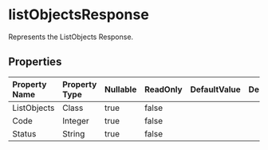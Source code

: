 # **listObjectsResponse**

Represents the ListObjects Response. 

## **Properties**

| Property Name | Property Type | Nullable |  ReadOnly | DefaultValue | Description | 
| :- | :- | :- |:- |  :- | :- |
|ListObjects|Class|true|false |  ||
|Code|Integer|true|false |  ||
|Status|String|true|false |  ||

